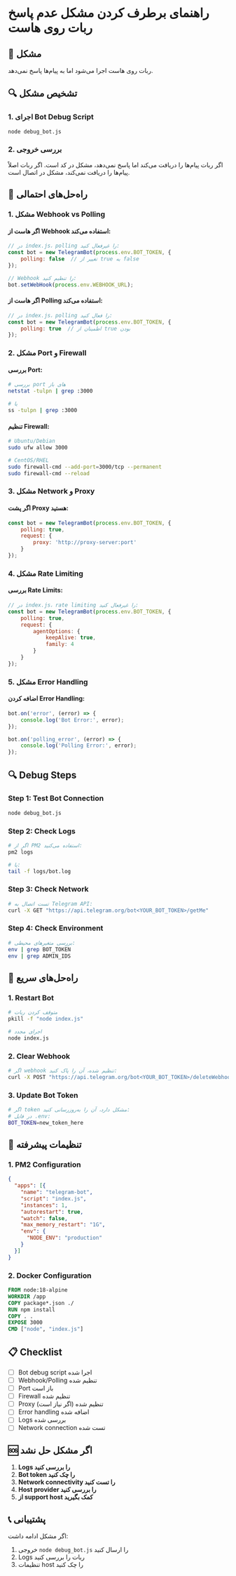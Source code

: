 # راهنمای برطرف کردن مشکل عدم پاسخ ربات روی هاست

## 🚨 مشکل
ربات روی هاست اجرا می‌شود اما به پیام‌ها پاسخ نمی‌دهد.

## 🔍 تشخیص مشکل

### 1. اجرای Bot Debug Script
```bash
node debug_bot.js
```

### 2. بررسی خروجی
اگر ربات پیام‌ها را دریافت می‌کند اما پاسخ نمی‌دهد، مشکل در کد است.
اگر ربات اصلاً پیام‌ها را دریافت نمی‌کند، مشکل در اتصال است.

## 🔧 راه‌حل‌های احتمالی

### 1. مشکل Webhook vs Polling

#### اگر هاست از Webhook استفاده می‌کند:
```javascript
// در index.js، polling را غیرفعال کنید:
const bot = new TelegramBot(process.env.BOT_TOKEN, { 
    polling: false  // تغییر از true به false
});

// Webhook را تنظیم کنید:
bot.setWebHook(process.env.WEBHOOK_URL);
```

#### اگر هاست از Polling استفاده می‌کند:
```javascript
// در index.js، polling را فعال کنید:
const bot = new TelegramBot(process.env.BOT_TOKEN, { 
    polling: true  // اطمینان از true بودن
});
```

### 2. مشکل Port و Firewall

#### بررسی Port:
```bash
# بررسی port های باز
netstat -tulpn | grep :3000

# یا
ss -tulpn | grep :3000
```

#### تنظیم Firewall:
```bash
# Ubuntu/Debian
sudo ufw allow 3000

# CentOS/RHEL
sudo firewall-cmd --add-port=3000/tcp --permanent
sudo firewall-cmd --reload
```

### 3. مشکل Network و Proxy

#### اگر پشت Proxy هستید:
```javascript
const bot = new TelegramBot(process.env.BOT_TOKEN, {
    polling: true,
    request: {
        proxy: 'http://proxy-server:port'
    }
});
```

### 4. مشکل Rate Limiting

#### بررسی Rate Limits:
```javascript
// در index.js، rate limiting را غیرفعال کنید:
const bot = new TelegramBot(process.env.BOT_TOKEN, {
    polling: true,
    request: {
        agentOptions: {
            keepAlive: true,
            family: 4
        }
    }
});
```

### 5. مشکل Error Handling

#### اضافه کردن Error Handling:
```javascript
bot.on('error', (error) => {
    console.log('Bot Error:', error);
});

bot.on('polling_error', (error) => {
    console.log('Polling Error:', error);
});
```

## 🔍 Debug Steps

### Step 1: Test Bot Connection
```bash
node debug_bot.js
```

### Step 2: Check Logs
```bash
# اگر از PM2 استفاده می‌کنید:
pm2 logs

# یا:
tail -f logs/bot.log
```

### Step 3: Check Network
```bash
# تست اتصال به Telegram API:
curl -X GET "https://api.telegram.org/bot<YOUR_BOT_TOKEN>/getMe"
```

### Step 4: Check Environment
```bash
# بررسی متغیرهای محیطی:
env | grep BOT_TOKEN
env | grep ADMIN_IDS
```

## 🚀 راه‌حل‌های سریع

### 1. Restart Bot
```bash
# متوقف کردن ربات
pkill -f "node index.js"

# اجرای مجدد
node index.js
```

### 2. Clear Webhook
```bash
# اگر webhook تنظیم شده، آن را پاک کنید:
curl -X POST "https://api.telegram.org/bot<YOUR_BOT_TOKEN>/deleteWebhook"
```

### 3. Update Bot Token
```bash
# اگر token مشکل دارد، آن را به‌روزرسانی کنید:
# در فایل .env:
BOT_TOKEN=new_token_here
```

## 🔧 تنظیمات پیشرفته

### 1. PM2 Configuration
```json
{
  "apps": [{
    "name": "telegram-bot",
    "script": "index.js",
    "instances": 1,
    "autorestart": true,
    "watch": false,
    "max_memory_restart": "1G",
    "env": {
      "NODE_ENV": "production"
    }
  }]
}
```

### 2. Docker Configuration
```dockerfile
FROM node:18-alpine
WORKDIR /app
COPY package*.json ./
RUN npm install
COPY . .
EXPOSE 3000
CMD ["node", "index.js"]
```

## 📋 Checklist

- [ ] Bot debug script اجرا شده
- [ ] Webhook/Polling تنظیم شده
- [ ] Port باز است
- [ ] Firewall تنظیم شده
- [ ] Proxy تنظیم شده (اگر نیاز است)
- [ ] Error handling اضافه شده
- [ ] Logs بررسی شده
- [ ] Network connection تست شده

## 🆘 اگر مشکل حل نشد

1. **Logs را بررسی کنید**
2. **Bot token را چک کنید**
3. **Network connectivity را تست کنید**
4. **Host provider را بررسی کنید**
5. **از support host کمک بگیرید**

## 📞 پشتیبانی

اگر مشکل ادامه داشت:
1. خروجی `node debug_bot.js` را ارسال کنید
2. Logs ربات را بررسی کنید
3. تنظیمات host را چک کنید
